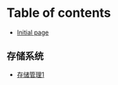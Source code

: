 # Table of contents

* [Initial page](README.md)

## 存储系统

* [存储管理1](cun-chu-xi-tong/cun-chu-guan-li-1.md)

